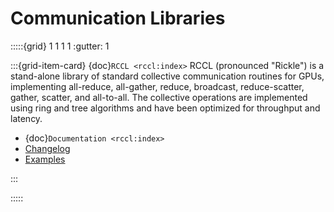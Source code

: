 # Communication Libraries

:::::{grid} 1 1 1 1
:gutter: 1

:::{grid-item-card} {doc}`RCCL <rccl:index>`
RCCL (pronounced "Rickle") is a stand-alone library of standard collective communication routines for GPUs,
implementing all-reduce, all-gather, reduce, broadcast, reduce-scatter, gather, scatter, and all-to-all.
The collective operations are implemented using ring and tree algorithms and have been optimized for
throughput and latency.

- {doc}`Documentation <rccl:index>`
- [Changelog](https://github.com/ROCmSoftwarePlatform/rocFFT/blob/develop/CHANGELOG.md)
- [Examples](https://github.com/ROCmSoftwarePlatform/rccl/tree/develop/tools)

:::

:::::
